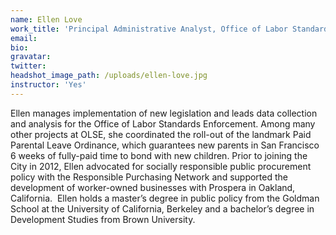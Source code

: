 ```yaml
---
name: Ellen Love
work_title: 'Principal Administrative Analyst, Office of Labor Standards Enforcement'
email:
bio:
gravatar:
twitter:
headshot_image_path: /uploads/ellen-love.jpg
instructor: 'Yes'
---
```


Ellen manages implementation of new legislation and leads data collection and analysis for the Office of Labor Standards Enforcement. Among many other projects at OLSE, she coordinated the roll-out of the landmark Paid Parental Leave Ordinance, which guarantees new parents in San Francisco 6 weeks of fully-paid time to bond with new children. Prior to joining the City in 2012, Ellen advocated for socially responsible public procurement policy with the Responsible Purchasing Network and supported the development of worker-owned businesses with Prospera in Oakland, California.&nbsp; Ellen holds a master’s degree in public policy from the Goldman School at the University of California, Berkeley and a bachelor’s degree in Development Studies from Brown University.